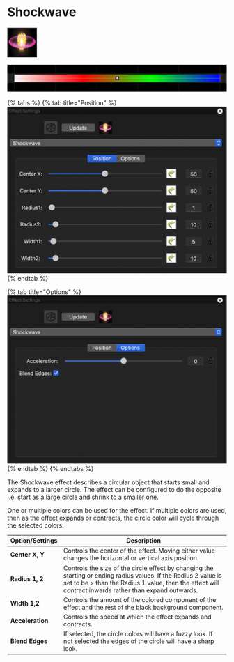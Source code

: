 # Shockwave

![Icon](<../../.gitbook/assets/image (181) (1).png>)

![Sequencer Grid](<../../.gitbook/assets/image (764).png>)

{% tabs %}
{% tab title="Position" %}
![](<../../.gitbook/assets/image (343).png>)
{% endtab %}

{% tab title="Options" %}
![](<../../.gitbook/assets/image (509) (1).png>)
{% endtab %}
{% endtabs %}

The Shockwave effect describes a circular object that starts small and expands to a larger circle. The effect can be configured to do the opposite i.e. start as a large circle and shrink to a smaller one.

One or multiple colors can be used for the effect. If multiple colors are used, then as the effect expands or contracts, the circle color will cycle through the selected colors.

| Option/Settings  | Description                                                                                                                                                                                                               |
| ---------------- | ------------------------------------------------------------------------------------------------------------------------------------------------------------------------------------------------------------------------- |
| **Center X, Y**  | Controls the center of the effect. Moving either value changes the horizontal or vertical axis position.                                                                                                                  |
| **Radius 1, 2**  | Controls the size of the circle effect by changing the starting or ending radius values. If the Radius 2 value is set to be > than the Radius 1 value, then the effect will contract inwards rather than expand outwards. |
| **Width 1,2**    | Controls the amount of the colored component of the effect and the rest of the black background component.                                                                                                                |
| **Acceleration** | Controls the speed at which the effect expands and contracts.                                                                                                                                                             |
| **Blend Edges**  | If selected, the circle colors will have a fuzzy look. If not selected the edges of the circle will have a sharp look.                                                                                                    |
